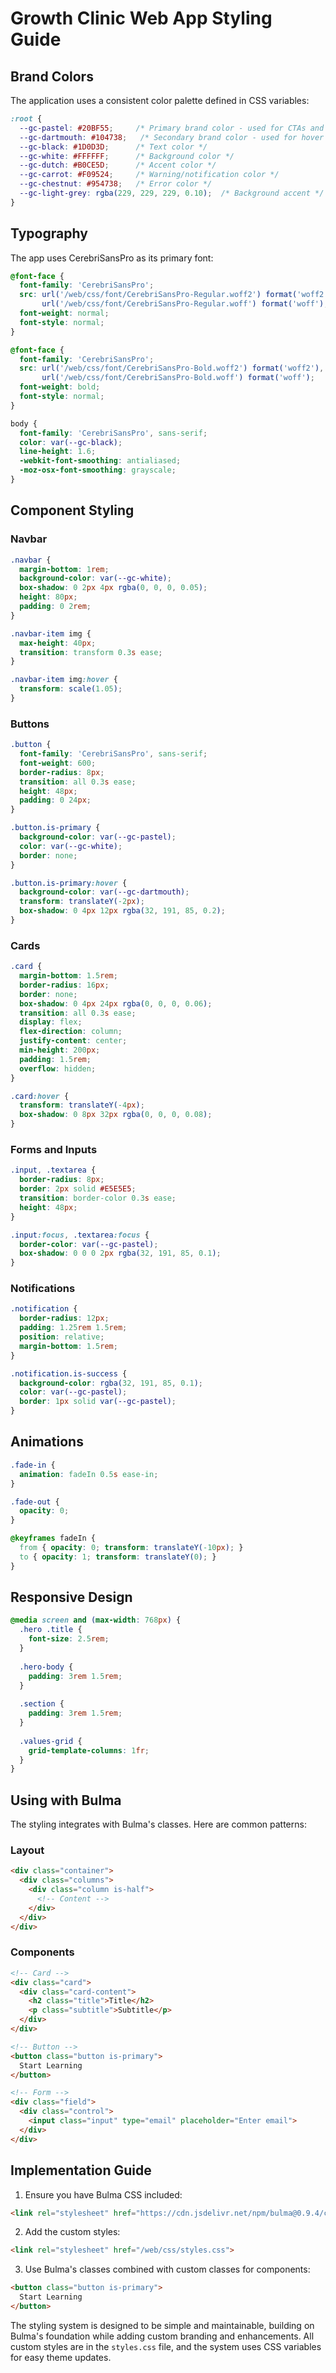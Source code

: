 # Growth Clinic Web App Styling Guide

## Brand Colors
The application uses a consistent color palette defined in CSS variables:

```css
:root {
  --gc-pastel: #20BF55;     /* Primary brand color - used for CTAs and highlights */
  --gc-dartmouth: #104738;   /* Secondary brand color - used for hover states */
  --gc-black: #1D0D3D;      /* Text color */
  --gc-white: #FFFFFF;      /* Background color */
  --gc-dutch: #B0CE5D;      /* Accent color */
  --gc-carrot: #F09524;     /* Warning/notification color */
  --gc-chestnut: #954738;   /* Error color */
  --gc-light-grey: rgba(229, 229, 229, 0.10);  /* Background accent */
}
```

## Typography
The app uses CerebriSansPro as its primary font:

```css
@font-face {
  font-family: 'CerebriSansPro';
  src: url('/web/css/font/CerebriSansPro-Regular.woff2') format('woff2'),
       url('/web/css/font/CerebriSansPro-Regular.woff') format('woff');
  font-weight: normal;
  font-style: normal;
}

@font-face {
  font-family: 'CerebriSansPro';
  src: url('/web/css/font/CerebriSansPro-Bold.woff2') format('woff2'),
       url('/web/css/font/CerebriSansPro-Bold.woff') format('woff');
  font-weight: bold;
  font-style: normal;
}

body {
  font-family: 'CerebriSansPro', sans-serif;
  color: var(--gc-black);
  line-height: 1.6;
  -webkit-font-smoothing: antialiased;
  -moz-osx-font-smoothing: grayscale;
}
```

## Component Styling

### Navbar
```css
.navbar {
  margin-bottom: 1rem;
  background-color: var(--gc-white);
  box-shadow: 0 2px 4px rgba(0, 0, 0, 0.05);
  height: 80px;
  padding: 0 2rem;
}

.navbar-item img {
  max-height: 40px;
  transition: transform 0.3s ease;
}

.navbar-item img:hover {
  transform: scale(1.05);
}
```

### Buttons
```css
.button {
  font-family: 'CerebriSansPro', sans-serif;
  font-weight: 600;
  border-radius: 8px;
  transition: all 0.3s ease;
  height: 48px;
  padding: 0 24px;
}

.button.is-primary {
  background-color: var(--gc-pastel);
  color: var(--gc-white);
  border: none;
}

.button.is-primary:hover {
  background-color: var(--gc-dartmouth);
  transform: translateY(-2px);
  box-shadow: 0 4px 12px rgba(32, 191, 85, 0.2);
}
```

### Cards
```css
.card {
  margin-bottom: 1.5rem;
  border-radius: 16px;
  border: none;
  box-shadow: 0 4px 24px rgba(0, 0, 0, 0.06);
  transition: all 0.3s ease;
  display: flex;
  flex-direction: column;
  justify-content: center;
  min-height: 200px;
  padding: 1.5rem;
  overflow: hidden;
}

.card:hover {
  transform: translateY(-4px);
  box-shadow: 0 8px 32px rgba(0, 0, 0, 0.08);
}
```

### Forms and Inputs
```css
.input, .textarea {
  border-radius: 8px;
  border: 2px solid #E5E5E5;
  transition: border-color 0.3s ease;
  height: 48px;
}

.input:focus, .textarea:focus {
  border-color: var(--gc-pastel);
  box-shadow: 0 0 0 2px rgba(32, 191, 85, 0.1);
}
```

### Notifications
```css
.notification {
  border-radius: 12px;
  padding: 1.25rem 1.5rem;
  position: relative;
  margin-bottom: 1.5rem;
}

.notification.is-success {
  background-color: rgba(32, 191, 85, 0.1);
  color: var(--gc-pastel);
  border: 1px solid var(--gc-pastel);
}
```

## Animations
```css
.fade-in {
  animation: fadeIn 0.5s ease-in;
}

.fade-out {
  opacity: 0;
}

@keyframes fadeIn {
  from { opacity: 0; transform: translateY(-10px); }
  to { opacity: 1; transform: translateY(0); }
}
```

## Responsive Design
```css
@media screen and (max-width: 768px) {
  .hero .title {
    font-size: 2.5rem;
  }
  
  .hero-body {
    padding: 3rem 1.5rem;
  }
  
  .section {
    padding: 3rem 1.5rem;
  }
  
  .values-grid {
    grid-template-columns: 1fr;
  }
}
```

## Using with Bulma
The styling integrates with Bulma's classes. Here are common patterns:

### Layout
```html
<div class="container">
  <div class="columns">
    <div class="column is-half">
      <!-- Content -->
    </div>
  </div>
</div>
```

### Components
```html
<!-- Card -->
<div class="card">
  <div class="card-content">
    <h2 class="title">Title</h2>
    <p class="subtitle">Subtitle</p>
  </div>
</div>

<!-- Button -->
<button class="button is-primary">
  Start Learning
</button>

<!-- Form -->
<div class="field">
  <div class="control">
    <input class="input" type="email" placeholder="Enter email">
  </div>
</div>
```

## Implementation Guide

1. Ensure you have Bulma CSS included:
```html
<link rel="stylesheet" href="https://cdn.jsdelivr.net/npm/bulma@0.9.4/css/bulma.min.css">
```

2. Add the custom styles:
```html
<link rel="stylesheet" href="/web/css/styles.css">
```

3. Use Bulma's classes combined with custom classes for components:
```html
<button class="button is-primary">
  Start Learning
</button>
```

The styling system is designed to be simple and maintainable, building on Bulma's foundation while adding custom branding and enhancements. All custom styles are in the `styles.css` file, and the system uses CSS variables for easy theme updates.